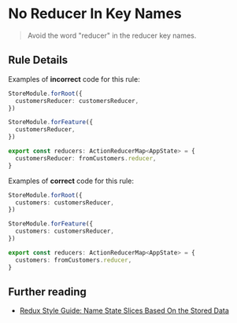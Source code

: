 # No Reducer In Key Names

> Avoid the word "reducer" in the reducer key names.

## Rule Details

Examples of **incorrect** code for this rule:

```ts
StoreModule.forRoot({
  customersReducer: customersReducer,
})

StoreModule.forFeature({
  customersReducer,
})

export const reducers: ActionReducerMap<AppState> = {
  customersReducer: fromCustomers.reducer,
}
```

Examples of **correct** code for this rule:

```ts
StoreModule.forRoot({
  customers: customersReducer,
})

StoreModule.forFeature({
  customers: customersReducer,
})

export const reducers: ActionReducerMap<AppState> = {
  customers: fromCustomers.reducer,
}
```

## Further reading

- [Redux Style Guide: Name State Slices Based On the Stored Data](https://redux.js.org/style-guide/style-guide#name-state-slices-based-on-the-stored-data)
